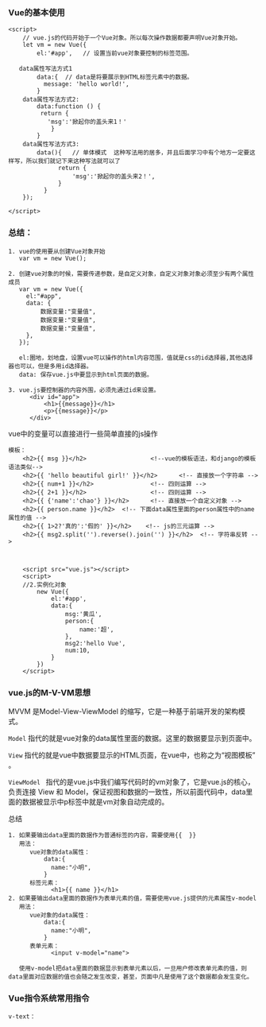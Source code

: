 ### Vue的基本使用

```vue
<script>
	// vue.js的代码开始于一个Vue对象。所以每次操作数据都要声明Vue对象开始。
    let vm = new Vue({
    	el:'#app',   // 设置当前vue对象要控制的标签范围。
        
   data属性写法方式1
        data:{  // data是将要展示到HTML标签元素中的数据。
          message: 'hello world!',
        }
    data属性写法方式2:
        data:function () {
         return {
           'msg':'掀起你的盖头来1！'
        	}
        }
	data属性写法方式3:
        data(){   // 单体模式  这种写法用的居多，并且后面学习中有个地方一定要这样写，所以我们就记下来这种写法就可以了
              return {
                  'msg':'掀起你的盖头来2！',
              }
          }
    });
    
</script>
```



### 总结：

```vue
1. vue的使用要从创建Vue对象开始
   var vm = new Vue();
   
2. 创建vue对象的时候，需要传递参数，是自定义对象，自定义对象对象必须至少有两个属性成员
   var vm = new Vue({
     el:"#app",
	 data: {
         数据变量:"变量值",
         数据变量:"变量值",
         数据变量:"变量值",
     },
   });
   
   el:圈地，划地盘，设置vue可以操作的html内容范围，值就是css的id选择器,其他选择器也可以，但是多用id选择器。
   data: 保存vue.js中要显示到html页面的数据。
   
3. vue.js要控制器的内容外围，必须先通过id来设置。
      <div id="app">
          <h1>{{message}}</h1>
          <p>{{message}}</p>
      </div>
```

vue中的变量可以直接进行一些简单直接的js操作

```vue
模板：
	<h2>{{ msg }}</h2> 					<!--vue的模板语法，和django的模板语法类似-->
	<h2>{{ 'hello beautiful girl!' }}</h2>  	<!-- 直接放一个字符串 -->
    <h2>{{ num+1 }}</h2>  				<!-- 四则运算 -->
  	<h2>{{ 2+1 }}</h2>  				<!-- 四则运算 -->
    <h2>{{ {'name':'chao'} }}</h2> 		<!-- 直接放一个自定义对象 -->
    <h2>{{ person.name }}</h2>  <!-- 下面data属性里面的person属性中的name属性的值 -->
    <h2>{{ 1>2?'真的':'假的' }}</h2>  	<!-- js的三元运算 -->
    <h2>{{ msg2.split('').reverse().join('') }}</h2>  <!-- 字符串反转 -->



	<script src="vue.js"></script>
    <script>
    //2.实例化对象
        new Vue({
            el:'#app',
            data:{
                msg:'黄瓜',
                person:{
                    name:'超',
                },
                msg2:'hello Vue',
                num:10,
            }
        })
    </script>
```

### vue.js的M-V-VM思想

MVVM 是Model-View-ViewModel 的缩写，它是一种基于前端开发的架构模式。

`Model` 指代的就是vue对象的data属性里面的数据。这里的数据要显示到页面中。

`View`  指代的就是vue中数据要显示的HTML页面，在vue中，也称之为“视图模板” 。

`ViewModel ` 指代的是vue.js中我们编写代码时的vm对象了，它是vue.js的核心，负责连接 View 和 Model，保证视图和数据的一致性，所以前面代码中，data里面的数据被显示中p标签中就是vm对象自动完成的。



总结

```vue
1. 如果要输出data里面的数据作为普通标签的内容，需要使用{{  }}
   用法：
      vue对象的data属性：
          data:{
            name:"小明",
          }
      标签元素：
      		<h1>{{ name }}</h1>
2. 如果要输出data里面的数据作为表单元素的值，需要使用vue.js提供的元素属性v-model
   用法：
      vue对象的data属性：
          data:{
            name:"小明",
          }
      表单元素：
      		<input v-model="name">
      
   使用v-model把data里面的数据显示到表单元素以后，一旦用户修改表单元素的值，则data里面对应数据的值也会随之发生改变，甚至，页面中凡是使用了这个数据都会发生变化。
```



### Vue指令系统常用指令

```vue
v-text：
```

